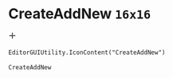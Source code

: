# CreateAddNew `16x16`
<img src="/img/CreateAddNew.png" width=16 height=16>

``` CSharp
EditorGUIUtility.IconContent("CreateAddNew")
```
```
CreateAddNew
```
